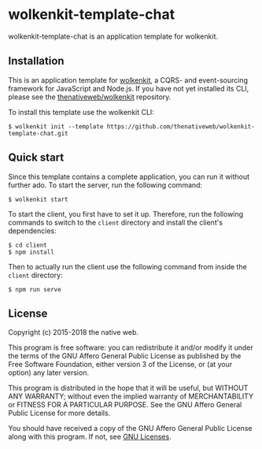 # wolkenkit-template-chat

wolkenkit-template-chat is an application template for wolkenkit.

## Installation

This is an application template for [wolkenkit](https://www.wolkenkit.io), a CQRS- and event-sourcing framework for JavaScript and Node.js. If you have not yet installed its CLI, please see the [thenativeweb/wolkenkit](https://github.com/thenativeweb/wolkenkit) repository.

To install this template use the wolkenkit CLI:

```shell
$ wolkenkit init --template https://github.com/thenativeweb/wolkenkit-template-chat.git
```

## Quick start

Since this template contains a complete application, you can run it without further ado. To start the server, run the following command:

```shell
$ wolkenkit start
```

To start the client, you first have to set it up. Therefore, run the following commands to switch to the `client` directory and install the client's dependencies:

```shell
$ cd client
$ npm install
```

Then to actually run the client use the following command from inside the `client` directory:

```shell
$ npm run serve
```

## License

Copyright (c) 2015-2018 the native web.

This program is free software: you can redistribute it and/or modify it under the terms of the GNU Affero General Public License as published by the Free Software Foundation, either version 3 of the License, or (at your option) any later version.

This program is distributed in the hope that it will be useful, but WITHOUT ANY WARRANTY; without even the implied warranty of MERCHANTABILITY or FITNESS FOR A PARTICULAR PURPOSE. See the GNU Affero General Public License for more details.

You should have received a copy of the GNU Affero General Public License along with this program. If not, see [GNU Licenses](http://www.gnu.org/licenses/).
